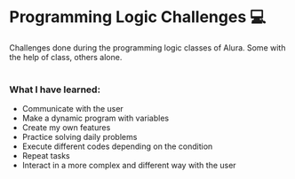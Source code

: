 # Programming Logic Challenges :computer:
Challenges done during the programming logic classes of Alura. Some with the help of class, others alone.
<br/><br/>

### What I have learned:
* Communicate with the user
* Make a dynamic program with variables
* Create my own features
* Practice solving daily problems
* Execute different codes depending on the condition
* Repeat tasks
* Interact in a more complex and different way with the user
